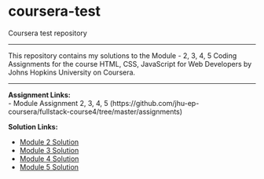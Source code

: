# coursera-test
Coursera test repository

<hr>
This repository contains my solutions to the Module - 2, 3, 4, 5 Coding Assignments for the course HTML, CSS, JavaScript for Web Developers by Johns Hopkins University on Coursera. <br>

<hr>
<b>Assignment Links:</b> <br>
- Module Assignment 2, 3, 4, 5 (https://github.com/jhu-ep-coursera/fullstack-course4/tree/master/assignments)
<br>

<b>Solution Links:</b> <br>
- [Module 2 Solution](https://bhushanbobade20.github.io/coursera-test/fullstack-course4-master/module2-solution/index.html) <br>
- [Module 3 Solution](https://bhushanbobade20.github.io/coursera-test/fullstack-course4-master/module3-solution/index.html) <br>
- [Module 4 Solution](https://bhushanbobade20.github.io/coursera-test/fullstack-course4-master/module4-solution/index.html) <br>
- [Module 5 Solution](https://bhushanbobade20.github.io/coursera-test/fullstack-course4-master/module5-solution/index.html) <br>
